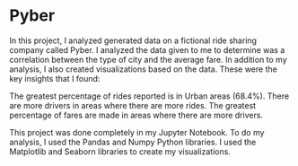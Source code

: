 # Pyber
In this project, I analyzed generated data on a fictional ride sharing company called Pyber. I analyzed the data given to me to determine was a correlation between the type of city and the average fare. In addition to my analysis, I also created visualizations based on the data. These were the key insights that I found:

The greatest percentage of rides reported is in Urban areas (68.4%).
There are more drivers in areas where there are more rides.
The greatest percentage of fares are made in areas where there are more drivers.

This project was done completely in my Jupyter Notebook. To do my analysis, I used the Pandas and Numpy Python libraries. I used the Matplotlib and Seaborn libraries to create my visualizations.
